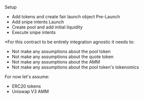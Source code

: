 Setup
- Add tokens and create fair launch object
Pre-Launch
- Add snipe intents
Launch
- Create pool and add initial liquidity
- Execute snipe intents

*For this contract to be entirely integration agnostic it needs to:
- Not make any assumptions about the pool token
- Not make any assumptions about the quote token
- Not make any assumptions about the AMM
- Not make any assumptions about the pool token's tokenomics

For now let's assume:
- ERC20 tokens
- Uniswap V3 AMM